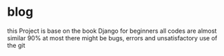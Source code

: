 # blog
this Project is base on the book Django for beginners
all codes are almost similar 90% at most
there might be bugs, errors and unsatisfactory use of the git
